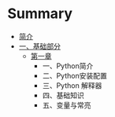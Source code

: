 # Summary

* [简介](README.md)
* [一、基础部分](yi-3001-ji-chu-bu-fen.md)
  * [第一章](yi-3001-ji-chu-bu-fen/di-yi-zhang.md)
    * 一、Python简介
    * 二、Python安装配置
    * 三、Python 解释器
    * 四、基础知识
    * 五、变量与常亮

